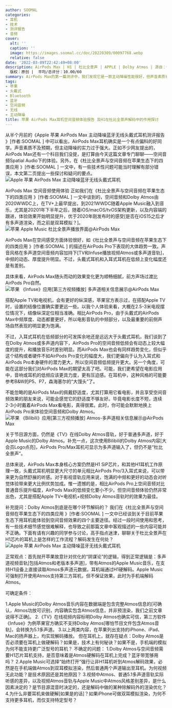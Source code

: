 ```yaml
---
author: SOOMAL
categories:
- 耳机
- 技术
- 测评报告
- 音频
cover:
  alt: ''
  caption: ''
  image: https://images.soomal.cc/doc/20220309/00097768.webp
  relative: false
date: '2022-03-09T22:42:49+08:00'
description: AirPods Max | H1 | 杜比全景声 | APPLE | Dolby Atmos | 源自：www.soomal.com |
  版权：原创 |  平均/总评分：10.00/60
summary: AirPods Max的第一篇测评中，我们发现它是一款主动降噪性能很好，但声音素质有明显不及预期的严重偏科的耳机。当然，它还有一个独有功能在今天的文章中聊聊――空间音频下的体验。
tags:
- 苹果
- 头戴式
- Bluetooth
- 蓝牙
- 空间音频
- 无线
- 主动降噪
title: 苹果 AirPods Max耳机空间音频体验报告 及H1在杜比全景声解码中的作用探讨
---
```


从半个月前的《Apple 苹果 AirPods Max 主动降噪蓝牙无线头戴式耳机测评报告 》[作者:SOOMAL ]
中可以看出，AirPods Max耳机确实是一个有点偏科的好同学。声音素质不及预期，但主动降噪的实力过于强大。正如不少网友提出的，AirPods Max还有一个科目我们没提，是打算由今天这篇文章专门聊聊――空间音频Spatial Audio下的体验。另外，在《杜比全景声与空间音频在苹果生态下的四类应用 》[作者:SOOMAL ]
一文中，有一些技术性问题可能当时理解有部分错误，本文第二页提出一些探讨和疑问的要点。
![Apple 苹果 AirPods Max 主动降噪蓝牙无线头戴式耳机](https://images.soomal.cc/doc/20220208/00097238.webp)




AirPods Max 空间音频使用体验
正如我们在《杜比全景声与空间音频在苹果生态下的四类应用 》[作者:SOOMAL ]
一文中谈到的，空间音频和Dolby Atmos由2020WWDC上，在TV+上最早提出，到2021WWDC随着Apple Music融入到音乐，尤其是20201年下半年之后，随着iOS/macOS/tvOS架构更新，以及内容端的跟进，体验效果开始明显提升，优于2020年刚发布时的感受[是否在iOS15之后才有多声道渲染，而之前是双耳模拟？]。
![苹果 Apple Music 杜比全景声播放界面@AirPods Max](https://images.soomal.cc/doc/20220309/00097765.webp)




AirPods Max在空间感受方面体验很好，如《杜比全景声与空间音频在苹果生态下的四类应用 》[作者:SOOMAL ]
的描述在AirPods Pro下表现的大体趋势一致。声音风格在多声道空间音频内容加持下[TV和Infuse播放视频Atmos或多声道音轨]，中频的动态、厚度提升明显。不过，头戴式耳机和入耳式耳机在低频上变化幅度还是有差别。

具体来看，AirPods Max随头而动的效果变化更为顺畅细腻，前方声场过渡比AirPods Pro自然。
![苹果 《Infuse》应用[第三方视频播放] 多声道相关信息展示@AirPods Max](https://images.soomal.cc/doc/20220309/00097766.webp)




搭配Apple TV和电视机，会有更好的纵深感，苹果官方表示过，在搭配Apple TV时，设置的结像位置确实要更远一些。以我个人体验来看，大概在2.5-3米电视摆位情况下，结像纵深定位相当准确。相比AirPods Pro，由于头戴式的AirPods Max中频厚度、动态都要更好，所以电影音轨的中频部分，以及最重要的前侧声场自然表现的明显更为饱满。

不过，入耳式耳机在低频部分的可发挥余地还是远远大于头戴式耳机，我们谈到了在Dolby Atmos或多声道内容下，AirPods Pro的空间音频低频会有动态上较大幅度的提升，和播放音乐时差别明显。而AirPods Max也会有同样趋势变化，但似乎这个结构或者硬件不如AirPods Pro变化的幅度大，我们更偏向于认为入耳式和AirPods Pro本身硬件的潜力更大，所以空间音频低频提升更大。另一个角度，可能在这部分我们对AirPods Max的期望太高了吧。可能，我们更希望在电影应用中，音响或耳机的低频应该更具力度，更有压迫感。在耳机中，这种风格的可能要参考B&W的P5、P7，森海塞尔的“大馒头”了。

不能忽略的是AirPods Max的佩戴舒适度，尤其打算用它看电影，并且享受空间音频效果的朋友来说，可能会感觉它的舒适度不够友好。毕竟电影长度不短，连续2-3小时戴着AirPods Max看电影，真得很累。此时，你可能会默默地换上AirPods Pro来体验空间音频和Dolby Atmos。
![苹果 《Bilibili》应用[第三方视频播放] Atmos-多声道相关信息展示@AirPods Max](https://images.soomal.cc/doc/20220309/00097767.webp)




关于节目源方面，仍然是《TV》在线Dolby Atmos音轨，好于普通多声道，好于Apple Music的Dolby Atmos。补充一点，这次使用Bilibili的Dolby Atmos内容[大会员Logo点亮]，AirPods Pro/Max耳机可显示为多声道输入了，但仍不是“杜比全景声”。

总体来说，AirPods Max本身核心方案仍然是H1 SiP芯片，和其他H1耳机工作原理一致，头戴式耳机明显更大尺寸的单元相比AirPods Pro/3入耳式来说，可以带来更为自然舒展的听感。对于影视音轨应用来说，饱满的中频和更好的动态会对听觉体验带来更大比例优势加成。惟一遗憾的是，相比AirPods Pro上空间音频对比普通音乐提升幅度，AirPods Max的低频变化要小不少。但空间音频体验仍然非常出色，尤其是搭配Apple TV+电视机+视频Dolby Atmos音轨时的效果为最佳。

补充提问：Dolby Atmos到底是在哪个环节解码的？
我们在《杜比全景声与空间音频在苹果生态下的四类应用 》[作者:SOOMAL ]
一文中已经谈到关于目前苹果生态下用耳机能体验到空间音频效果的四个主要途径。经过一段时间使用和思考，有一些技术细节感觉很难解释，也导致之前那篇文章中客观描述的一些内容可能并不正确。下面有请有兴趣的同学参与讨论，高手指点迷津，聊聊关于杜比全景声在H1芯片的耳机上是怎样的工作流程？解码发生在何处？
![Apple 苹果 AirPods Max 主动降噪蓝牙无线头戴式耳机](https://images.soomal.cc/doc/20220208/00097249.webp)




正常观点：首先抛开苹果故意针对优化的“阴谋论”的逻辑，得到正常逻辑是：多声道视频音轨[包括Atmos和老版本多声道]，带有Atmos的Apple Music音乐，在支持H1设备上直接读取Atmos多声道元数据，耳机端通过H1硬解码。Apple Music可强制打开使用Atmos支持第三方耳机，但不保证效果，此时为手机端解码Atmos。

可确定条件：

1.Apple Music的Dolby Atmos音乐内容在数据端是包含完整Atmos信息的[可确认，Atmos功放可识别，内容确实包含Atmos信息，并非预渲染，我们之前文章说得不正确]。
2.《TV》在线视频内容标明Dolby Atmos也确实可信，第三方软件《Infuse》为例苹果官方确实不支持Dolby Atmos[哪怕节目文件包含Atmos音轨]，会转换为5.1多声道。
3.以上两类内容，在苹果列出支持的iPhone、iPad、Mac的扬声器上，均实现解码播放。
但在耳机上，就存在疑点：Dolby Atmos是否必须要在耳机上做硬解码？如果是，技术上有何秘诀？如果不是，手机端的模拟为何不能支持更广泛型号的耳机？
不确定的问题：
1.Dolby Atmos与空间音频需要H1芯片耳机支持，是否意味着是Atmos硬解码在耳机上完成？蓝牙带宽够用吗？
2.Apple Music可选择“始终打开”强行让非H1耳机听到Atmos解码效果，必然是在手机端做Atmos到双耳模拟渲染，然后普通两个声道输出至耳机。为何视频无此功能？是技术原因还是其他原因？
3.视频中Atmos、普通5.1多声道音轨实际听感的差异，以及视频Atmos音轨与Apple Music中Atmos风格差别差异，是什么因素决定的？是节目源混音时决定的，还是解码中做的某种除解码外的渲染优化？
4.为什么非要耳机来做硬解[如果是的话]？如果iPhone可做双耳模拟渲染，为何不支持更多耳机，而仅支持特定型号？